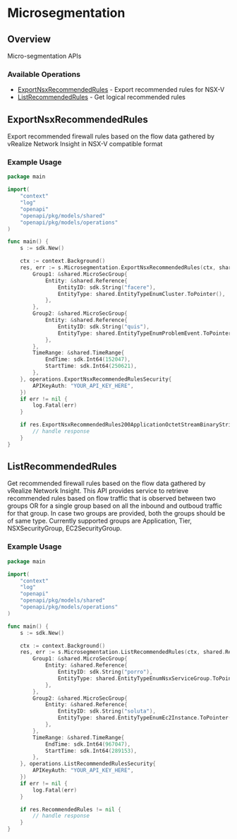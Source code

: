 # Microsegmentation

## Overview

Micro-segmentation APIs

### Available Operations

* [ExportNsxRecommendedRules](#exportnsxrecommendedrules) - Export recommended rules for NSX-V
* [ListRecommendedRules](#listrecommendedrules) - Get logical recommended rules

## ExportNsxRecommendedRules

Export recommended firewall rules based on the flow data gathered by vRealize Network Insight in NSX-V compatible
format

### Example Usage

```go
package main

import(
	"context"
	"log"
	"openapi"
	"openapi/pkg/models/shared"
	"openapi/pkg/models/operations"
)

func main() {
    s := sdk.New()

    ctx := context.Background()
    res, err := s.Microsegmentation.ExportNsxRecommendedRules(ctx, shared.RecommendedRulesRequest{
        Group1: &shared.MicroSecGroup{
            Entity: &shared.Reference{
                EntityID: sdk.String("facere"),
                EntityType: shared.EntityTypeEnumCluster.ToPointer(),
            },
        },
        Group2: &shared.MicroSecGroup{
            Entity: &shared.Reference{
                EntityID: sdk.String("quis"),
                EntityType: shared.EntityTypeEnumProblemEvent.ToPointer(),
            },
        },
        TimeRange: &shared.TimeRange{
            EndTime: sdk.Int64(152047),
            StartTime: sdk.Int64(250621),
        },
    }, operations.ExportNsxRecommendedRulesSecurity{
        APIKeyAuth: "YOUR_API_KEY_HERE",
    })
    if err != nil {
        log.Fatal(err)
    }

    if res.ExportNsxRecommendedRules200ApplicationOctetStreamBinaryString != nil {
        // handle response
    }
}
```

## ListRecommendedRules

Get recommended firewall rules based on the flow data gathered by vRealize Network Insight.
This API provides service to retrieve recommended rules based on flow traffic that is observed between
two groups OR for a single group based on all the inbound and outboud traffic for that group.
In case two groups are provided, both the groups should be of same type.
Currently supported groups are Application, Tier, NSXSecurityGroup, EC2SecurityGroup.

### Example Usage

```go
package main

import(
	"context"
	"log"
	"openapi"
	"openapi/pkg/models/shared"
	"openapi/pkg/models/operations"
)

func main() {
    s := sdk.New()

    ctx := context.Background()
    res, err := s.Microsegmentation.ListRecommendedRules(ctx, shared.RecommendedRulesRequest{
        Group1: &shared.MicroSecGroup{
            Entity: &shared.Reference{
                EntityID: sdk.String("porro"),
                EntityType: shared.EntityTypeEnumNsxServiceGroup.ToPointer(),
            },
        },
        Group2: &shared.MicroSecGroup{
            Entity: &shared.Reference{
                EntityID: sdk.String("soluta"),
                EntityType: shared.EntityTypeEnumEc2Instance.ToPointer(),
            },
        },
        TimeRange: &shared.TimeRange{
            EndTime: sdk.Int64(967047),
            StartTime: sdk.Int64(289153),
        },
    }, operations.ListRecommendedRulesSecurity{
        APIKeyAuth: "YOUR_API_KEY_HERE",
    })
    if err != nil {
        log.Fatal(err)
    }

    if res.RecommendedRules != nil {
        // handle response
    }
}
```
